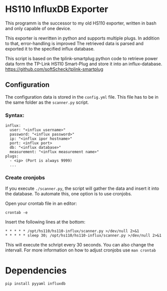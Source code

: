 # HS110 InfluxDB Exporter
This programm is the successor to my old HS110 exporter, written in bash and only capable of one device.

This exporter is rewritten in python and supports multiple plugs. In addition to that, error-handling is improved
The retrieved data is parsed and exported it to the specified influx database.

This script is based on the tplink-smartplug python code to retrieve power data form the TP-Link HS110 Smart-Plug and store it into an influx-database.
https://github.com/softScheck/tplink-smartplug

## Configuration
The configuration data is stored in the `config.yml` file. This file has to be in the same folder as the `scanner.py` script.

### Syntax:
```
influx:
  user: "<influx username>"
  password: "<influx password>"
  ip: "<influx ipor hostname>"
  port: <influx port> 
  db: "<influx database>"
  measurement: "<influx measurement name>"
plugs:
  - <ip> (Port is always 9999)
  ...
```

### Create cronjobs
If you execute `./scanner.py`, the script will gather the data and insert it into the database.
To automate this, one option is to use cronjobs.

Open your crontab file in an editor:
```
crontab -e
```

Insert the following lines at the bottom:
```
* * * * * /opt/hs110/hs110-influx/scanner.py >/dev/null 2>&1
* * * * * sleep 30; /opt/hs110/hs110-influx/scanner.py >/dev/null 2>&1
```

This will execute the schript every 30 seconds. You can also change the intervall. For more information on how to adjust cronjobs use `man crontab`

# Dependencies
`pip install pyyaml influxdb`
